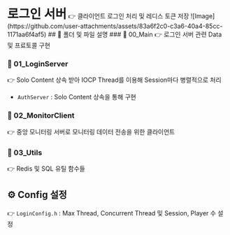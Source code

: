 <h1 style="display:inline">로그인 서버</h1> 👉 클라이언트 로그인 처리 및 레디스 토큰 저장 
![Image](https://github.com/user-attachments/assets/83a6f2c0-c3a6-40a4-85cc-1171aa6f4af5)
## 📂 폴더 및 파일 설명
  ### 📄 00_Main 
 👉 로그인 서버 관련 Data 및 프료토콜 구현

### 📄 01_LoginServer
 👉 Solo Content 상속 받아 IOCP Thread를 이용해 Session마다 병렬적으로 처리
- `AuthServer` : Solo Content 상속을 통해 구현
### 📄 02_MonitorClient
 👉  중앙 모니터링 서버로 모니터링 데이터 전송을 위한 클라이언트

### 📄 03_Utils
 👉  Redis 및 SQL 유틸 함수들

## ⚙️ Config 설정
👉 `LoginConfig.h` : Max Thread, Concurrent Thread 및 Session, Player 수 설정 

